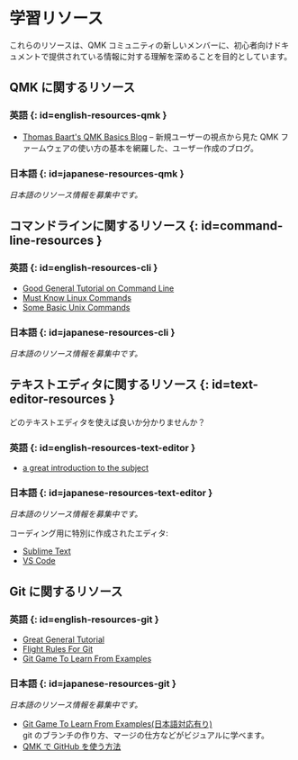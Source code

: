 # 学習リソース

<!---
  grep --no-filename "^[ ]*git diff" docs/ja/*.md | sh
  original document: 0.12.45:docs/tutorial_learn_more_resources.md
  git diff 0.12.45 HEAD -- docs/tutorial_learn_more_resources.md | cat
-->

これらのリソースは、QMK コミュニティの新しいメンバーに、初心者向けドキュメントで提供されている情報に対する理解を深めることを目的としています。

## QMK に関するリソース

### 英語 {: id=english-resources-qmk }

* [Thomas Baart's QMK Basics Blog](https://thomasbaart.nl/category/mechanical-keyboards/firmware/qmk/qmk-basics/) – 新規ユーザーの視点から見た QMK ファームウェアの使い方の基本を網羅した、ユーザー作成のブログ。

### 日本語 {: id=japanese-resources-qmk }

_日本語のリソース情報を募集中です。_

## コマンドラインに関するリソース {: id=command-line-resources }

### 英語 {: id=english-resources-cli }

* [Good General Tutorial on Command Line](https://www.codecademy.com/learn/learn-the-command-line)
* [Must Know Linux Commands](https://www.guru99.com/must-know-linux-commands.html)<br>
* [Some Basic Unix Commands](https://www.tjhsst.edu/~dhyatt/superap/unixcmd.html)

### 日本語 {: id=japanese-resources-cli }

_日本語のリソース情報を募集中です。_

## テキストエディタに関するリソース {: id=text-editor-resources }

どのテキストエディタを使えば良いか分かりませんか？

### 英語 {: id=english-resources-text-editor }

* [a great introduction to the subject](https://learntocodewith.me/programming/basics/text-editors/)

### 日本語 {: id=japanese-resources-text-editor }

_日本語のリソース情報を募集中です。_

コーディング用に特別に作成されたエディタ:
* [Sublime Text](https://www.sublimetext.com/)
* [VS Code](https://code.visualstudio.com/)

## Git に関するリソース

### 英語 {: id=english-resources-git }

* [Great General Tutorial](https://www.codecademy.com/learn/learn-git)
* [Flight Rules For Git](https://github.com/k88hudson/git-flight-rules)
* [Git Game To Learn From Examples](https://learngitbranching.js.org/)

### 日本語 {: id=japanese-resources-git }

_日本語のリソース情報を募集中です。_

* [Git Game To Learn From Examples(日本語対応有り)](https://learngitbranching.js.org/)  
  git のブランチの作り方、マージの仕方などがビジュアルに学べます。
* [QMK で GitHub を使う方法](ja/getting_started_github.md)
